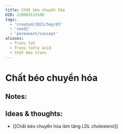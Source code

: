 ```yaml
---
title: Chất béo chuyển hóa
UID: 210903113100
tags:
  - 'created/2021/Sep/03'
  - 'seed🥜'
  - 'permanent/concept'
aliases:
  - Trans fat
  - Trans fatty acid
  - Chất béo trans
---
```

# Chất béo chuyển hóa

## Notes:


## Ideas & thoughts:
- [[Chất béo chuyển hóa làm tăng LDL cholesterol]]
